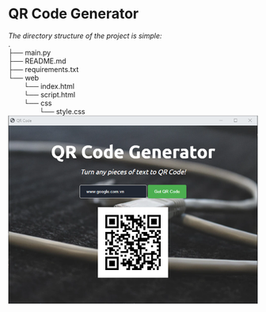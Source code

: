 <html>
<h1>QR Code Generator</h1>
<body>
    <div><i>The directory structure of the project is simple:</i></div>
    <div>
.<br>
├── main.py<br>
├── README.md<br>
├── requirements.txt<br>
└── web<br>
&nbsp;&nbsp;&nbsp;&nbsp;&nbsp;&nbsp;&nbsp;&nbsp;└── index.html<br>
&nbsp;&nbsp;&nbsp;&nbsp;&nbsp;&nbsp;&nbsp;&nbsp;└── script.html<br>
&nbsp;&nbsp;&nbsp;&nbsp;&nbsp;&nbsp;&nbsp;&nbsp;└── css<br>
&nbsp;&nbsp;&nbsp;&nbsp;&nbsp;&nbsp;&nbsp;&nbsp;&nbsp;&nbsp;&nbsp;&nbsp;&nbsp;&nbsp;&nbsp;&nbsp;└── style.css <br>
    </div>
    <img src='./application.png'>
<body>        
</html>
